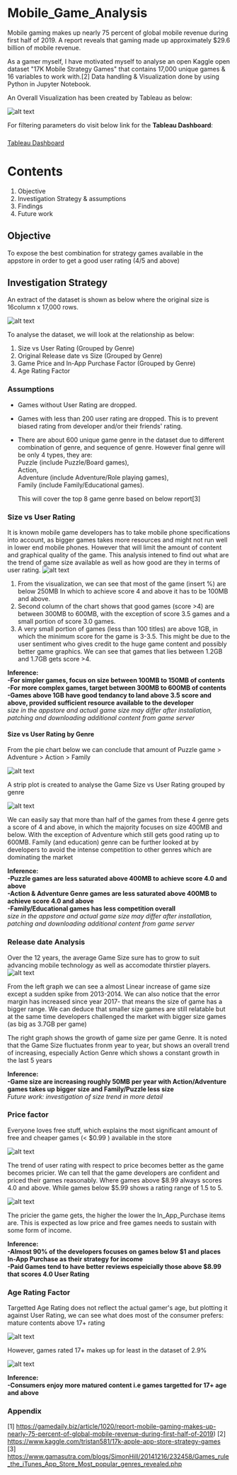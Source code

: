 # Mobile_Game_Analysis
Mobile gaming makes up nearly 75 percent of global mobile revenue during first half of 2019. A report reveals that gaming made up approximately $29.6 billion of mobile revenue.

As a gamer myself, I have motivated myself to analyse an open Kaggle open dataset "17K Mobile Strategy Games" that contains 17,000 unique games & 16 variables to work with.[2] Data handling & Visualization done by using Python in Jupyter Notebook.

An Overall Visualization has been created by Tableau as below:

![alt text](https://github.com/hkhoi/Mobile_Game_Analysis/blob/master/Image/10%20Overall%20Analysis.PNG)

For filtering parameters do visit below link for the **Tableau Dashboard**:<br/>

### 
[Tableau Dashboard](https://public.tableau.com/profile/hoihk?fbclid=IwAR0F4YRrr_ziOd63GU7dfRYBrKJXRX0MfgSA2WlGVSzzTC1sLXUD9M6CMSg#!/vizhome/Mobile_Game_Analysis/Dashboard1)

# Contents
1. Objective
2. Investigation Strategy & assumptions
3. Findings
4. Future work


## Objective
To expose the best combination for strategy games available in the appstore in order to get a good user rating (4/5 and above)

## Investigation Strategy
An extract of the dataset is shown as below where the original size is 16column x 17,000 rows.

![alt text](https://github.com/hkhoi/Mobile_Game_Analysis/blob/master/Image/11%20Ori%20dataset.PNG)

To analyse the dataset, we will look at the relationship as below:

1. Size vs User Rating (Grouped by Genre)
2. Original Release date vs Size (Grouped by Genre)
3. Game Price and In-App Purchase Factor (Grouped by Genre)
4. Age Rating Factor


### Assumptions
- Games without User Rating are dropped.
- Games with less than 200 user rating are dropped. This is to prevent biased rating from developer and/or their friends' rating.
- There are about 600 unique game genre in the dataset due to different combination of genre, and sequence of genre. 
  However final genre will be only 4 types, they are:<br/>
  Puzzle (include Puzzle/Board games), <br/>
  Action, <br/>
  Adventure (include Adventure/Role playing games),<br/>
  Family (include Family/Educational games).<br/>
  
  This will cover the top 8 game genre based on below report[3]





### Size vs User Rating
It is known mobile game developers has to take mobile phone specifications into account, as bigger games takes more resources and might not run well in lower end mobile phones. However that will limit the amount of content and graphical quality of the game.
This analysis intened to find out what are the trend of game size available as well as how good are they in terms of user rating.
![alt text](https://github.com/hkhoi/Mobile_Game_Analysis/blob/master/Image/01%20Size%20vs%20UR.PNG)

1. From the visualization, we can see that most of the game (insert %) are below 250MB
In which to achieve score 4 and above it has to be 100MB and above. 
2. Second column of the chart shows that good games (score >4) are between 300MB to 600MB, with the exception of score 3.5 games and a small portion of score 3.0 games.
3. A very small portion of games (less than 100 titles) are above 1GB, in which the minimum score for the game is 3-3.5. This might be due to the user sentiment who gives credit to the huge game content and possibly better game graphics.
We can see that games that lies between 1.2GB and 1.7GB gets score >4.


 **Inference:<br/>
 -For simpler games, focus on size between 100MB to 150MB of contents<br/>
 -For more complex games, target between 300MB to 600MB of contents<br/>
 -Games above 1GB have good tendancy to land above 3.5 score and above, provided sufficient resource available to the developer<br/>**
  *size in the appstore and actual game size may differ after installation, patching and downloading additional content from game server*



#### Size vs User Rating by Genre
From the pie chart below we can conclude that amount of Puzzle game > Adventure > Action > Family

![alt text](https://github.com/hkhoi/Mobile_Game_Analysis/blob/master/Image/04%20Genre%20Pie%20Chart.PNG)

A strip plot is created to analyse the Game Size vs User Rating grouped by genre

![alt text](https://github.com/hkhoi/Mobile_Game_Analysis/blob/master/Image/03%20Game%20Size%20vs%20Genre%20by%20Rating.PNG)

We can easily say that more than half of the games from these 4 genre gets a score of 4 and above, in which the majority focuses on size 400MB and below. With the exception of Adventure which still gets good rating up to 600MB. Family (and education) genre can be further looked at by developers to avoid the intense competition to other genres which are dominating the market

**Inference: <br/>
-Puzzle games are less saturated above 400MB to achieve score 4.0 and above<br/>
-Action & Adventure Genre games are less saturated above 400MB to achieve score 4.0 and above<br/>
-Family/Educational games has less competition overall**<br/>
*size in the appstore and actual game size may differ after installation, patching and downloading additional content from game server*



### Release date Analysis
Over the 12 years, the average Game Size sure has to grow to suit advancing mobile technology as well as accomodate thirstier players.
 ![alt text](https://github.com/hkhoi/Mobile_Game_Analysis/blob/master/Image/05%20Game%20Size%20changes%20over%2012%20years.PNG)

From the left graph we can see a almost Linear increase of game size except a sudden spike from 2013-2014. We can also notice that the error margin has increased since year 2017- that means the size of game has a bigger range. We can deduce that smaller size games are still relatable but at the same time developers challenged the market with bigger size games (as big as 3.7GB per game)

The right graph shows the growth of game size per game Genre. It is noted that the Game Size fluctuates fronm year to year, but shows 
an overall trend of increasing, especially Action Genre which shows a constant growth in the last 5 years
 
 **Inference: <br/>
-Game size are increasing roughly 50MB per year with Action/Adventure games takes up bigger size and Family/Puzzle less size<br/>**
*Future work: investigation of size trend in more detail*
 
 
 
 ### Price factor 
Everyone loves free stuff, which explains the most significant amount of free and cheaper games (< $0.99 ) available in the store
 
 ![alt text](https://github.com/hkhoi/Mobile_Game_Analysis/blob/master/Image/06%20Game%20price%20vs%20user%20rating.PNG)
 
The trend of user rating with respect to price becomes better as the game becomes pricier. We can tell that the game developers are confident and priced their games reasonably. Where games above $8.99 always scores 4.0 and above. While games below $5.99 shows a rating range of 1.5 to 5.

 ![alt text](https://github.com/hkhoi/Mobile_Game_Analysis/blob/master/Image/07%20In%20App%20Purchase%20vs%20Game%20Price.PNG)
 
 The pricier the game gets, the higher the lower the In_App_Purchase items are. This is expected as low price and free games needs to sustain with some form of income.
 
  **Inference:<br/>
-Almost 90% of the developers focuses on games below $1 and places In-App Purchase as their strategy for income<br/>
-Paid Games tend to have better reviews espeicially those above $8.99 that scores 4.0 User Rating<br/>**
 
 
 ### Age Rating Factor
Targetted Age Rating does not reflect the actual gamer's age, but plotting it against User Rating, we can see what does most of the consumer prefers: mature contents above 17+ rating

 ![alt text](https://github.com/hkhoi/Mobile_Game_Analysis/blob/master/Image/09%20Age%20Rating%20vs%20User%20Rating.PNG)
 
However, games rated 17+ makes up for least in the dataset of 2.9%

 ![alt text](https://github.com/hkhoi/Mobile_Game_Analysis/blob/master/Image/08%20Age%20Rating%20Pie.PNG)
 
  **Inference: <br/>
-Consumers enjoy more matured content i.e games targetted for 17+ age and above**

### Appendix

 [1] https://gamedaily.biz/article/1020/report-mobile-gaming-makes-up-nearly-75-percent-of-global-mobile-revenue-during-first-half-of-2019)
 [2] https://www.kaggle.com/tristan581/17k-apple-app-store-strategy-games
 [3]   https://www.gamasutra.com/blogs/SimonHill/20141216/232458/Games_rule_the_iTunes_App_Store_Most_popular_genres_revealed.php
